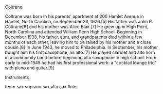 Coltrane

Coltrane was born in his parents' apartment at 200 Hamlet Avenue in Hamlet, North Carolina, on September 23, 1926.[5] His father was John R. Coltrane[6] and his mother was Alice Blair.[7] He grew up in High Point, North Carolina and attended William Penn High School. Beginning in December 1938, his father, aunt, and grandparents died within a few months of each other, leaving him to be raised by his mother and a close cousin.[8] In June 1943, he moved to Philadelphia. In September, his mother bought him his first saxophone, an alto.[7] He played clarinet and alto horn in a community band before beginning alto saxophone in high school. From early to mid-1945 he had his first professional work: a "cocktail lounge trio" with piano and guitar.[9]

Instruments

tenor sax 
soprano sax
alto sax
flute